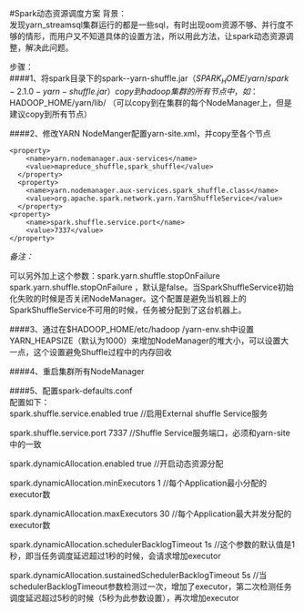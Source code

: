 #Spark动态资源调度方案
   背景：    
发现yarn_streamsql集群运行的都是一些sql，有时出现oom资源不够、并行度不够的情形，而用户又不知道具体的设置方法，所以用此方法，让spark动态资源调整，解决此问题。

步骤：    
####1、将spark目录下的spark-<version>-yarn-shuffle.jar（$SPARK_HOME/yarn/spark-2.1.0-yarn-shuffle.jar）copy到hadoop集群的所有节点中，如：$HADOOP_HOME/yarn/lib/
（可以copy到在集群的每个NodeManager上，但是建议copy到所有节点）

####2、修改YARN NodeManger配置yarn-site.xml，并copy至各个节点       
```
<property>
    <name>yarn.nodemanager.aux-services</name>
    <value>mapreduce_shuffle,spark_shuffle</value>
  </property>
  <property>
    <name>yarn.nodemanager.aux-services.spark_shuffle.class</name>
    <value>org.apache.spark.network.yarn.YarnShuffleService</value>
  </property>
<property>
    <name>spark.shuffle.service.port</name>
    <value>7337</value>
</property>    
```
    
*备注：*

可以另外加上这个参数：spark.yarn.shuffle.stopOnFailure   
spark.yarn.shuffle.stopOnFailure ，默认是false。当SparkShuffleService初始化失败的时候是否关闭NodeManager。这个配置是避免当机器上的SparkShuffleService不可用的时候，任务被分配到了这台机器上。   

####3、通过在$HADOOP_HOME/etc/hadoop /yarn-env.sh中设置YARN_HEAPSIZE（默认为1000）来增加NodeManager的堆大小，可以设置大一点，这个设置避免Shuffle过程中的内存回收    

####4、重启集群所有NodeManager  
    
####5、配置spark-defaults.conf  
配置如下：   
spark.shuffle.service.enabled true   //启用External shuffle Service服务    

spark.shuffle.service.port  7337   //Shuffle Service服务端口，必须和yarn-site中的一致   

spark.dynamicAllocation.enabled true  //开启动态资源分配    

spark.dynamicAllocation.minExecutors 1  //每个Application最小分配的executor数   

spark.dynamicAllocation.maxExecutors 30  //每个Application最大并发分配的executor数    

spark.dynamicAllocation.schedulerBacklogTimeout 1s //这个参数的默认值是1秒，即当任务调度延迟超过1秒的时候，会请求增加executor   

spark.dynamicAllocation.sustainedSchedulerBacklogTimeout 5s //当schedulerBacklogTimeout参数检测过一次，增加了executor，第二次检测任务调度延迟超过5秒的时候（5秒为此参数设置），再次增加executor    
